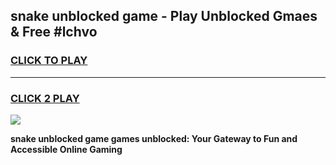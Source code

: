 
## snake unblocked game - Play Unblocked Gmaes & Free #lchvo
<h3>
<a href="https://premium.freeplayer.one?title=snake_unblocked_game&ref=01M">CLICK TO PLAY</a></h3>
<hr>

<h3>
<a href="https://premium.freeplayer.one?title=snake_unblocked_game&ref=01M">CLICK 2 PLAY</a>
  
</h3>

<a href="https://premium.freeplayer.one?title=snake_unblocked_game&ref=01M"><img src="https://clearcache.store/games.png"></a>


**snake unblocked game games unblocked: Your Gateway to Fun and Accessible Online Gaming**
